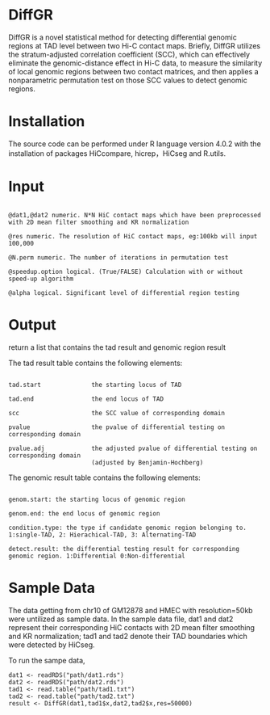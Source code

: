 # DiffGR

DiffGR is a novel statistical method for detecting differential genomic regions at TAD level between two Hi-C contact maps. Briefly, DiffGR utilizes the stratum-adjusted correlation coefficient (SCC), which can effectively eliminate the genomic-distance effect in Hi-C data, to measure the similarity of local genomic regions between two contact matrices, and then applies a nonparametric permutation test on those SCC values to detect genomic regions. 


# Installation

The source code can be performed under R language version 4.0.2 with the installation of packages HiCcompare, hicrep，HiCseg and R.utils.



# Input

```

@dat1,@dat2 numeric. N*N HiC contact maps which have been preprocessed with 2D mean filter smoothing and KR normalization

@res numeric. The resolution of HiC contact maps, eg:100kb will input 100,000

@N.perm numeric. The number of iterations in permutation test

@speedup.option logical. (True/FALSE) Calculation with or without speed-up algorithm

@alpha logical. Significant level of differential region testing 

```

# Output

return a list that contains the tad result and genomic region result


The tad result table contains the following elements:

```

tad.start              the starting locus of TAD

tad.end                the end locus of TAD

scc                    the SCC value of corresponding domain

pvalue                 the pvalue of differential testing on corresponding domain

pvalue.adj             the adjusted pvalue of differential testing on corresponding domain 
                       (adjusted by Benjamin-Hochberg)
```

The genomic result table contains the following elements:

```

genom.start: the starting locus of genomic region

genom.end: the end locus of genomic region

condition.type: the type if candidate genomic region belonging to. 1:single-TAD, 2: Hierachical-TAD, 3: Alternating-TAD

detect.result: the differential testing result for corresponding genomic region. 1:Differential 0:Non-differential 
```

# Sample Data

The data getting from chr10 of GM12878 and HMEC with resolution=50kb were untilized as sample data. In the sample data file, dat1 and dat2 represent their corresponding HiC contacts with 2D mean filter smoothing and KR normalization; tad1 and tad2 denote their TAD boundaries which were detected by HiCseg. 

To run the sampe data, 

```
dat1 <- readRDS("path/dat1.rds")
dat2 <- readRDS("path/dat2.rds")
tad1 <- read.table("path/tad1.txt")
tad2 <- read.table("path/tad2.txt")
result <- DiffGR(dat1,tad1$x,dat2,tad2$x,res=50000)

```



